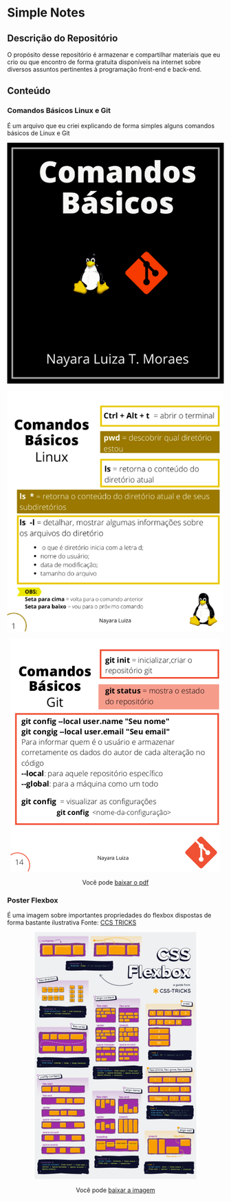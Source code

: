 # Simple Notes 

## Descrição do Repositório
O propósito desse repositório é armazenar e compartilhar materiais que eu crio ou que encontro de forma gratuita disponíveis na internet sobre diversos assuntos pertinentes à programação front-end e back-end. 

## Conteúdo 

### Comandos Básicos Linux e Git
É um arquivo que eu criei explicando de forma simples alguns comandos básicos de Linux e Git 

<p align="center"> 
  <img src="/images/1.png" />
</p>

<p align="center"> 
  <img src="/images/2.png" />
</p>

<p align="center"> 
  <img src="/images/3.png" />
</p>

<p align="center"> 
  Você pode <a href="https://github.com/nalutm/simple-notes/raw/master/comandos-basicos-linux-git.pdf">baixar o pdf</a>
</p>



### Poster Flexbox 
É uma imagem sobre importantes propriedades do flexbox dispostas de forma bastante ilustrativa
Fonte: [CCS TRICKS](https://css-tricks.com/snippets/css/a-guide-to-flexbox/#top-of-site)

<p align="center"> 
  <img src="/images/css-flexbox-poster.png" />
</p>

<p align="center"> 
  Você pode <a href="https://github.com/nalutm/simple-notes/raw/master/images/css-flexbox-poster.png">baixar a imagem</a>
</p>


